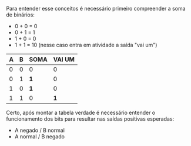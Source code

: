 Para entender esse conceitos é necessário primeiro compreender a soma de binários:

- 0 + 0 = 0 
- 0 + 1 = 1
- 1 + 0 = 0 
- 1 + 1 = 10 (nesse caso entra em  atividade a saída "vai um")

| A   | B   | SOMA  | VAI UM |
| --- | --- | ----- | ------ |
| 0   | 0   | 0     | 0      |
| 0   | 1   | **1** | 0      |
| 1   | 0   | **1** | 0      |
| 1   | 1   | 0     | **1**  |

Certo, após montar a tabela verdade é necessário entender o funcionamento dos bits para resultar nas saídas positivas esperadas: 

- A negado  / B normal 
- A normal / B negado 


